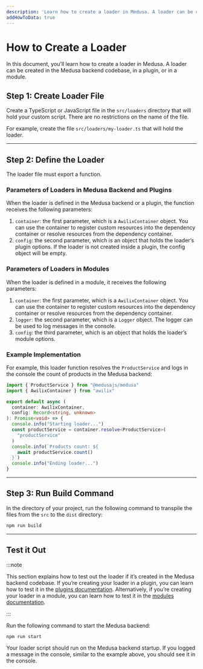 ```yaml
---
description: 'Learn how to create a loader in Medusa. A loader can be created in the Medusa backend codebase, in a plugin, or in a module.'
addHowToData: true
---
```


# How to Create a Loader

In this document, you’ll learn how to create a loader in Medusa. A loader can be created in the Medusa backend codebase, in a plugin, or in a module.

## Step 1: Create Loader File

Create a TypeScript or JavaScript file in the `src/loaders` directory that will hold your custom script. There are no restrictions on the name of the file.

For example, create the file `src/loaders/my-loader.ts` that will hold the loader.

---

## Step 2: Define the Loader

The loader file must export a function.

### Parameters of Loaders in Medusa Backend and Plugins

When the loader is defined in the Medusa backend or a plugin, the function receives the following parameters:

1. `container`: the first parameter, which is a `AwilixContainer` object. You can use the container to register custom resources into the dependency container or resolve resources from the dependency container.
2. `config`: the second parameter, which is an object that holds the loader’s plugin options. If the loader is not created inside a plugin, the config object will be empty.

### Parameters of Loaders in Modules

When the loader is defined in a module, it receives the following parameters:

1. `container`: the first parameter, which is a `AwilixContainer` object. You can use the container to register custom resources into the dependency container or resolve resources from the dependency container.
2. `logger`: the second parameter, which is a `Logger` object. The logger can be used to log messages in the console.
3. `config`: the third parameter, which is an object that holds the loader’s module options.

### Example Implementation

For example, this loader function resolves the `ProductService` and logs in the console the count of products in the Medusa backend:

```ts title=src/loaders/my-loader.ts
import { ProductService } from "@medusajs/medusa"
import { AwilixContainer } from "awilix"

export default async (
  container: AwilixContainer,
  config: Record<string, unknown>
): Promise<void> => {
  console.info("Starting loader...")
  const productService = container.resolve<ProductService>(
    "productService"
  )
  console.info(`Products count: ${
    await productService.count()
  }`)
  console.info("Ending loader...")
}
```

---

## Step 3: Run Build Command

In the directory of your project, run the following command to transpile the files from the `src` to the `dist` directory:

```bash npm2yarn
npm run build
```

---

## Test it Out

:::note

This section explains how to test out the loader if it’s created in the Medusa backend codebase. If you’re creating your loader in a plugin, you can learn how to test it in the [plugins documentation](../plugins/create.md#test-your-plugin). Alternatively, if you’re creating your loader in a module, you can learn how to test it in the [modules documentation](../modules/create.mdx#step-4-test-your-module).

:::

Run the following command to start the Medusa backend:

```bash npm2yarn
npm run start
```

Your loader script should run on the Medusa backend startup. If you logged a message in the console, similar to the example above, you should see it in the console.
